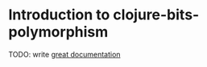 # Introduction to clojure-bits-polymorphism

TODO: write [great documentation](http://jacobian.org/writing/what-to-write/)
